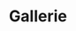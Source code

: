 ---
title: "Gallerie"
description: "this is meta description"
draft: false
bg_image: "images/us/hai2.JPG"
---